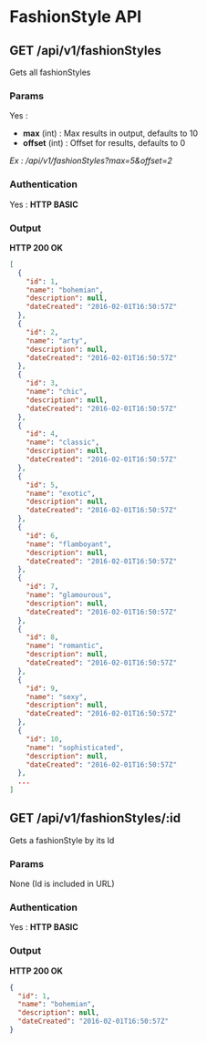 # FashionStyle API

<a name="index"></a>
## GET /api/v1/fashionStyles
Gets all fashionStyles
### Params
Yes :
 * **max** (int) : Max results in output, defaults to 10
 * **offset** (int) : Offset for results, defaults to 0

*Ex : /api/v1/fashionStyles?max=5&offset=2*
### Authentication
Yes : **HTTP BASIC**
### Output
**HTTP 200 OK**
```json
[
  {
    "id": 1,
    "name": "bohemian",
    "description": null,
    "dateCreated": "2016-02-01T16:50:57Z"
  },
  {
    "id": 2,
    "name": "arty",
    "description": null,
    "dateCreated": "2016-02-01T16:50:57Z"
  },
  {
    "id": 3,
    "name": "chic",
    "description": null,
    "dateCreated": "2016-02-01T16:50:57Z"
  },
  {
    "id": 4,
    "name": "classic",
    "description": null,
    "dateCreated": "2016-02-01T16:50:57Z"
  },
  {
    "id": 5,
    "name": "exotic",
    "description": null,
    "dateCreated": "2016-02-01T16:50:57Z"
  },
  {
    "id": 6,
    "name": "flamboyant",
    "description": null,
    "dateCreated": "2016-02-01T16:50:57Z"
  },
  {
    "id": 7,
    "name": "glamourous",
    "description": null,
    "dateCreated": "2016-02-01T16:50:57Z"
  },
  {
    "id": 8,
    "name": "romantic",
    "description": null,
    "dateCreated": "2016-02-01T16:50:57Z"
  },
  {
    "id": 9,
    "name": "sexy",
    "description": null,
    "dateCreated": "2016-02-01T16:50:57Z"
  },
  {
    "id": 10,
    "name": "sophisticated",
    "description": null,
    "dateCreated": "2016-02-01T16:50:57Z"
  },
  ...
]
```


<a name="show"></a>
## GET /api/v1/fashionStyles/:id
Gets a fashionStyle by its Id
### Params
None (Id is included in URL)
### Authentication
Yes : **HTTP BASIC**
### Output
**HTTP 200 OK**
```json
{
  "id": 1,
  "name": "bohemian",
  "description": null,
  "dateCreated": "2016-02-01T16:50:57Z"
}
```
